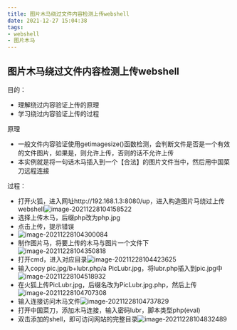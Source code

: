 ```yaml
---
title: 图片木马绕过文件内容检测上传webshell
date: 2021-12-27 15:04:38
tags: 
- webshell
- 图片木马
---
```


## 图片木马绕过文件内容检测上传webshell

目的：
* 理解绕过内容验证上传的原理
* 学习绕过内容验证上传的过程

原理
* 一般文件内容验证使用getimagesize()函数检测，会判断文件是否是一个有效的文件图片，如果是，则允许上传，否则的话不允许上传
* 本实例就是将一句话木马插入到一个【合法】的图片文件当中，然后用中国菜刀远程连接

过程：

* 打开火狐，进入网址http://192.168.1.3:8080/up，进入构造图片马绕过上传webshell![image-20211228104158522](https://gitee.com/oxchang/img-host/raw/master/%E5%9B%BE%E7%89%87%E6%9C%A8%E9%A9%AC%E7%BB%95%E8%BF%87%E6%96%87%E4%BB%B6%E5%86%85%E5%AE%B9%E6%A3%80%E6%B5%8B%E4%B8%8A%E4%BC%A0webshell/image-20211228104158522.png)
* 选择上传木马，后缀php改为php.jpg
* 点击上传，提示错误
* ![image-20211228104300084](https://gitee.com/oxchang/img-host/raw/master/%E5%9B%BE%E7%89%87%E6%9C%A8%E9%A9%AC%E7%BB%95%E8%BF%87%E6%96%87%E4%BB%B6%E5%86%85%E5%AE%B9%E6%A3%80%E6%B5%8B%E4%B8%8A%E4%BC%A0webshell/image-20211228104300084.png)
* 制作图片马，将要上传的木马与图片一个文件下![image-20211228104350818](https://gitee.com/oxchang/img-host/raw/master/%E5%9B%BE%E7%89%87%E6%9C%A8%E9%A9%AC%E7%BB%95%E8%BF%87%E6%96%87%E4%BB%B6%E5%86%85%E5%AE%B9%E6%A3%80%E6%B5%8B%E4%B8%8A%E4%BC%A0webshell/image-20211228104350818.png)
* 打开cmd，进入对应目录![image-20211228104423625](https://gitee.com/oxchang/img-host/raw/master/%E5%9B%BE%E7%89%87%E6%9C%A8%E9%A9%AC%E7%BB%95%E8%BF%87%E6%96%87%E4%BB%B6%E5%86%85%E5%AE%B9%E6%A3%80%E6%B5%8B%E4%B8%8A%E4%BC%A0webshell/image-20211228104423625.png)
* 输入copy pic.jpg/b+lubr.php/a PicLubr.jpg，将lubr.php插入到pic.jpg中![image-20211228104518932](https://gitee.com/oxchang/img-host/raw/master/%E5%9B%BE%E7%89%87%E6%9C%A8%E9%A9%AC%E7%BB%95%E8%BF%87%E6%96%87%E4%BB%B6%E5%86%85%E5%AE%B9%E6%A3%80%E6%B5%8B%E4%B8%8A%E4%BC%A0webshell/image-20211228104518932.png)
* 在火狐上传PicLubr.jpg，后缀名改为PicLubr.jpg.php，然后上传![image-20211228104707308](https://gitee.com/oxchang/img-host/raw/master/%E5%9B%BE%E7%89%87%E6%9C%A8%E9%A9%AC%E7%BB%95%E8%BF%87%E6%96%87%E4%BB%B6%E5%86%85%E5%AE%B9%E6%A3%80%E6%B5%8B%E4%B8%8A%E4%BC%A0webshell/image-20211228104707308.png)
* 输入连接访问木马文件![image-20211228104737829](https://gitee.com/oxchang/img-host/raw/master/%E5%9B%BE%E7%89%87%E6%9C%A8%E9%A9%AC%E7%BB%95%E8%BF%87%E6%96%87%E4%BB%B6%E5%86%85%E5%AE%B9%E6%A3%80%E6%B5%8B%E4%B8%8A%E4%BC%A0webshell/image-20211228104737829.png)
* 打开中国菜刀，添加木马连接，输入密码lubr，脚本类型php(eval)
* 双击添加的shell，即可访问网站的完整目录![image-20211228104832489](https://gitee.com/oxchang/img-host/raw/master/%E5%9B%BE%E7%89%87%E6%9C%A8%E9%A9%AC%E7%BB%95%E8%BF%87%E6%96%87%E4%BB%B6%E5%86%85%E5%AE%B9%E6%A3%80%E6%B5%8B%E4%B8%8A%E4%BC%A0webshell/image-20211228104832489.png)

